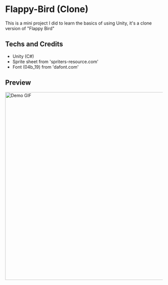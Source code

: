 # Flappy-Bird (Clone)
This is a mini project I did to learn the basics of using Unity, it's a clone version of "Flappy Bird"

## Techs and Credits
- Unity (C#)
- Sprite sheet from 'spriters-resource.com'
- Font (04b_19) from 'dafont.com'

## Preview
<img src ="Preview/Flappy Bird.gif" alt="Demo GIF" width = 600>
